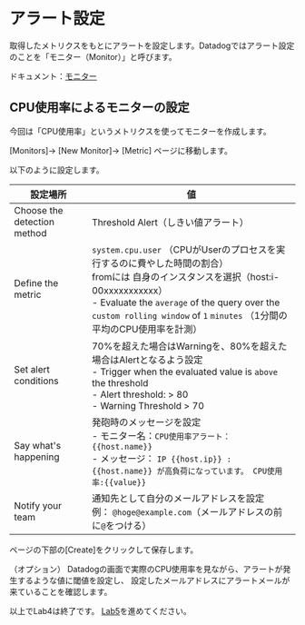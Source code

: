 # アラート設定

取得したメトリクスをもとにアラートを設定します。Datadogではアラート設定のことを「モニター（Monitor）」と呼びます。

ドキュメント：[モニター](https://docs.datadoghq.com/ja/monitors/)


## CPU使用率によるモニターの設定
今回は「CPU使用率」というメトリクスを使ってモニターを作成します。

[Monitors]→ [New Monitor]→ [Metric] ページに移動します。

以下のように設定します。

| 設定場所 | 値 |
| ----|----|
| Choose the detection method | Threshold Alert（しきい値アラート）|
| Define the metric | `system.cpu.user` （CPUがUserのプロセスを実行するのに費やした時間の割合）<br> fromには 自身のインスタンスを選択（host:i-00xxxxxxxxxxx） <br> - Evaluate the `average` of the query over the `custom rolling window` of `1` `minutes` （1分間の平均のCPU使用率を計測）|
| Set alert conditions | 70%を超えた場合はWarningを、80%を超えた場合はAlertとなるよう設定 <br> - Trigger when the evaluated value is `above` the threshold <br> - Alert threshold: > 80 <br> - Warning Threshold > 70 |
| Say what's happening | 発砲時のメッセージを設定 <br> - モニター名：`CPU使用率アラート： {{host.name}}` <br> - メッセージ： ```IP {{host.ip}} :  {{host.name}} が高負荷になっています。 CPU使用率:{{value}} ``` |
| Notify your team | 通知先として自分のメールアドレスを設定 <br> 例： `@hoge@example.com`（メールアドレスの前に`@`をつける）|


ページの下部の[Create]をクリックして保存します。

（オプション）
Datadogの画面で実際のCPU使用率を見ながら、アラートが発生するような値に閾値を設定し、
設定したメールアドレスにアラートメールが来ていることを確認します。

以上でLab4は終了です。
[Lab5](../Lab5)を進めてください。
